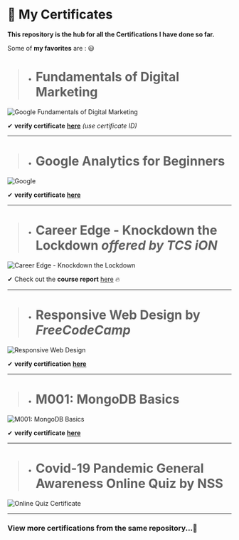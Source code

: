# 📗 My Certificates

**This repository is the hub for all the Certifications I have done so far.**

Some of **my favorites**  are : 😃

> * # Fundamentals of Digital Marketing

![Google Fundamentals of Digital Marketing](https://res.cloudinary.com/techlead/image/upload/v1577202687/Certificates/hbjvdld3jymhnkbbsg8p.jpg)


✔ **verify certificate** [**here**](https://learndigital.withgoogle.com/digitalunlocked/validate-certificate-code) _(use certificate ID)_


<hr>

> * # Google Analytics for Beginners

![Google](https://res.cloudinary.com/techlead/image/upload/v1588158072/Certificates/w7vvjfgfuu9n0uwpec38.jpg)

✔  **verify certificate** [**here**](https://analytics.google.com/analytics/academy/certificate/WDmElTpJRqu3Jd1BMGwm0Q) 

<hr>

> * # Career Edge - Knockdown the Lockdown _offered by TCS iON_

![Career Edge - Knockdown the Lockdown](https://res.cloudinary.com/techlead/image/upload/v1586948445/Certificates/lw5htdlhvzaep7aiocn0.png)


✔ Check out the **course report** [here](https://res.cloudinary.com/techlead/image/upload/v1586951334/report/a9yzu1axqbvwg9xzrf9m.pdf)
🔥
<hr>

> * # Responsive Web Design by _FreeCodeCamp_

![Responsive Web Design](https://res.cloudinary.com/techlead/image/upload/v1581340187/Certificates/n7jmtwz623vqcbcwudxs.png)


✔ **verify certification** [**here**](https://www.freecodecamp.org/certification/jayesh_tembhekar/responsive-web-design)


<hr>

> * # M001: MongoDB Basics

![M001: MongoDB Basics](https://res.cloudinary.com/techlead/image/upload/v1588159361/Certificates/kf8uvwhuumz9rxdvmyxa.png)

✔ **verify certificate** [**here**](https://university.mongodb.com/course_completion/47538fb9-62d6-4860-955c-742537c5d1e7)

<hr>

> * # Covid-19 Pandemic General Awareness Online Quiz by **NSS**

![Online Quiz Certificate](https://res.cloudinary.com/techlead/image/upload/v1588685295/Certificates/fvrgwvn79mto9a3ucnho.png)

<hr>

### View more certifications from the same repository...👻
